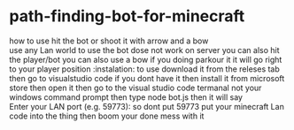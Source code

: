 # path-finding-bot-for-minecraft
how  to use hit the bot or shoot it with arrow and a bow  
use any Lan world to use the bot dose not work on server 
you can also hit the player/bot you can also use a bow if you doing parkour it 
it will go right to your player position 
:instalation: to use download it from the releses tab then go to visualstudio code if you dont have it then install it from microsoft store 
then open it then go to the visual studio code termanal not your windows command prompt then type node bot.js then it will say  
 Enter your LAN port (e.g. 59773): so dont put 59773 put your minecraft Lan code into the thing then boom your done mess with it

